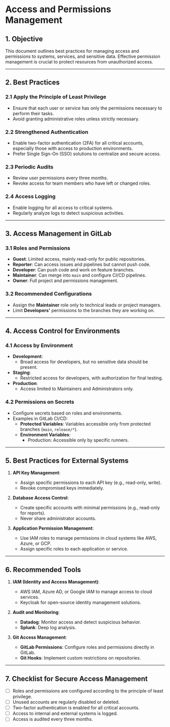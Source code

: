# Access and Permissions Management

## **1. Objective**

This document outlines best practices for managing access and permissions to systems, services, and sensitive data. Effective permission management is crucial to protect resources from unauthorized access.

---

## **2. Best Practices**

### **2.1 Apply the Principle of Least Privilege**

- Ensure that each user or service has only the permissions necessary to perform their tasks.
- Avoid granting administrative roles unless strictly necessary.

### **2.2 Strengthened Authentication**

- Enable two-factor authentication (2FA) for all critical accounts, especially those with access to production environments.
- Prefer Single Sign-On (SSO) solutions to centralize and secure access.

### **2.3 Periodic Audits**

- Review user permissions every three months.
- Revoke access for team members who have left or changed roles.

### **2.4 Access Logging**

- Enable logging for all access to critical systems.
- Regularly analyze logs to detect suspicious activities.

---

## **3. Access Management in GitLab**

### **3.1 Roles and Permissions**

- **Guest**: Limited access, mainly read-only for public repositories.
- **Reporter**: Can access issues and pipelines but cannot push code.
- **Developer**: Can push code and work on feature branches.
- **Maintainer**: Can merge into `main` and configure CI/CD pipelines.
- **Owner**: Full project and permissions management.

### **3.2 Recommended Configurations**

- Assign the **Maintainer** role only to technical leads or project managers.
- Limit **Developers'** permissions to the branches they are working on.

---

## **4. Access Control for Environments**

### **4.1 Access by Environment**

- **Development**:
  - Broad access for developers, but no sensitive data should be present.
- **Staging**:
  - Restricted access for developers, with authorization for final testing.
- **Production**:
  - Access limited to Maintainers and Administrators only.

### **4.2 Permissions on Secrets**

- Configure secrets based on roles and environments.
- Examples in GitLab CI/CD:
  - **Protected Variables**: Variables accessible only from protected branches (`main`, `release/*`).
  - **Environment Variables**:
    - Production: Accessible only by specific runners.

---

## **5. Best Practices for External Systems**

1. **API Key Management**:
   - Assign specific permissions to each API key (e.g., read-only, write).
   - Revoke compromised keys immediately.

2. **Database Access Control**:
   - Create specific accounts with minimal permissions (e.g., read-only for reports).
   - Never share administrator accounts.

3. **Application Permission Management**:
   - Use IAM roles to manage permissions in cloud systems like AWS, Azure, or GCP.
   - Assign specific roles to each application or service.

---

## **6. Recommended Tools**

1. **IAM (Identity and Access Management)**:
   - AWS IAM, Azure AD, or Google IAM to manage access to cloud services.
   - Keycloak for open-source identity management solutions.

2. **Audit and Monitoring**:
   - **Datadog**: Monitor access and detect suspicious behavior.
   - **Splunk**: Deep log analysis.

3. **Git Access Management**:
   - **GitLab Permissions**: Configure roles and permissions directly in GitLab.
   - **Git Hooks**: Implement custom restrictions on repositories.

---

## **7. Checklist for Secure Access Management**

- [ ] Roles and permissions are configured according to the principle of least privilege.
- [ ] Unused accounts are regularly disabled or deleted.
- [ ] Two-factor authentication is enabled for all critical accounts.
- [ ] Access to internal and external systems is logged.
- [ ] Access is audited every three months.
